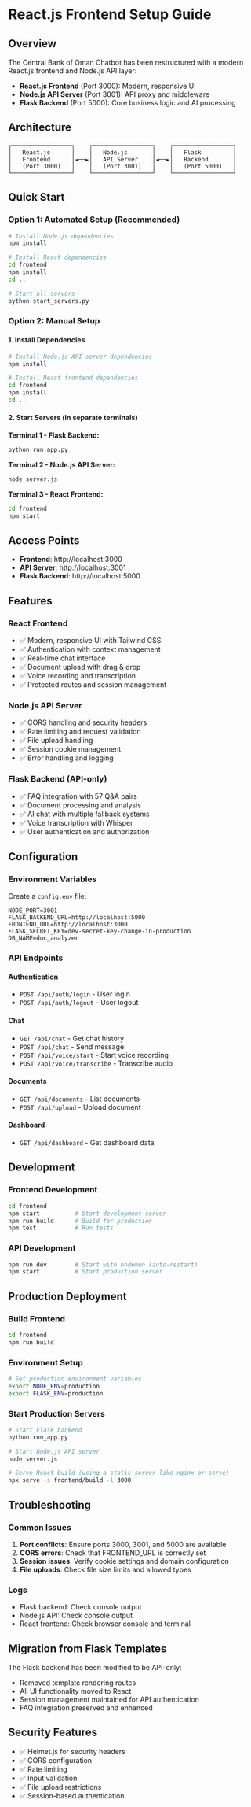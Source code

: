 # React.js Frontend Setup Guide

## Overview

The Central Bank of Oman Chatbot has been restructured with a modern React.js frontend and Node.js API layer:

- **React.js Frontend** (Port 3000): Modern, responsive UI
- **Node.js API Server** (Port 3001): API proxy and middleware
- **Flask Backend** (Port 5000): Core business logic and AI processing

## Architecture

```
┌─────────────────┐    ┌─────────────────┐    ┌─────────────────┐
│   React.js      │    │   Node.js       │    │   Flask         │
│   Frontend      │◄──►│   API Server    │◄──►│   Backend       │
│   (Port 3000)   │    │   (Port 3001)   │    │   (Port 5000)   │
└─────────────────┘    └─────────────────┘    └─────────────────┘
```

## Quick Start

### Option 1: Automated Setup (Recommended)
```bash
# Install Node.js dependencies
npm install

# Install React dependencies
cd frontend
npm install
cd ..

# Start all servers
python start_servers.py
```

### Option 2: Manual Setup

#### 1. Install Dependencies
```bash
# Install Node.js API server dependencies
npm install

# Install React frontend dependencies
cd frontend
npm install
cd ..
```

#### 2. Start Servers (in separate terminals)

**Terminal 1 - Flask Backend:**
```bash
python run_app.py
```

**Terminal 2 - Node.js API Server:**
```bash
node server.js
```

**Terminal 3 - React Frontend:**
```bash
cd frontend
npm start
```

## Access Points

- **Frontend**: http://localhost:3000
- **API Server**: http://localhost:3001
- **Flask Backend**: http://localhost:5000

## Features

### React Frontend
- ✅ Modern, responsive UI with Tailwind CSS
- ✅ Authentication with context management
- ✅ Real-time chat interface
- ✅ Document upload with drag & drop
- ✅ Voice recording and transcription
- ✅ Protected routes and session management

### Node.js API Server
- ✅ CORS handling and security headers
- ✅ Rate limiting and request validation
- ✅ File upload handling
- ✅ Session cookie management
- ✅ Error handling and logging

### Flask Backend (API-only)
- ✅ FAQ integration with 57 Q&A pairs
- ✅ Document processing and analysis
- ✅ AI chat with multiple fallback systems
- ✅ Voice transcription with Whisper
- ✅ User authentication and authorization

## Configuration

### Environment Variables
Create a `config.env` file:
```env
NODE_PORT=3001
FLASK_BACKEND_URL=http://localhost:5000
FRONTEND_URL=http://localhost:3000
FLASK_SECRET_KEY=dev-secret-key-change-in-production
DB_NAME=doc_analyzer
```

### API Endpoints

#### Authentication
- `POST /api/auth/login` - User login
- `POST /api/auth/logout` - User logout

#### Chat
- `GET /api/chat` - Get chat history
- `POST /api/chat` - Send message
- `POST /api/voice/start` - Start voice recording
- `POST /api/voice/transcribe` - Transcribe audio

#### Documents
- `GET /api/documents` - List documents
- `POST /api/upload` - Upload document

#### Dashboard
- `GET /api/dashboard` - Get dashboard data

## Development

### Frontend Development
```bash
cd frontend
npm start          # Start development server
npm run build      # Build for production
npm test           # Run tests
```

### API Development
```bash
npm run dev        # Start with nodemon (auto-restart)
npm start          # Start production server
```

## Production Deployment

### Build Frontend
```bash
cd frontend
npm run build
```

### Environment Setup
```bash
# Set production environment variables
export NODE_ENV=production
export FLASK_ENV=production
```

### Start Production Servers
```bash
# Start Flask backend
python run_app.py

# Start Node.js API server
node server.js

# Serve React build (using a static server like nginx or serve)
npx serve -s frontend/build -l 3000
```

## Troubleshooting

### Common Issues

1. **Port conflicts**: Ensure ports 3000, 3001, and 5000 are available
2. **CORS errors**: Check that FRONTEND_URL is correctly set
3. **Session issues**: Verify cookie settings and domain configuration
4. **File uploads**: Check file size limits and allowed types

### Logs
- Flask backend: Check console output
- Node.js API: Check console output
- React frontend: Check browser console and terminal

## Migration from Flask Templates

The Flask backend has been modified to be API-only:
- Removed template rendering routes
- All UI functionality moved to React
- Session management maintained for API authentication
- FAQ integration preserved and enhanced

## Security Features

- ✅ Helmet.js for security headers
- ✅ CORS configuration
- ✅ Rate limiting
- ✅ Input validation
- ✅ File upload restrictions
- ✅ Session-based authentication

